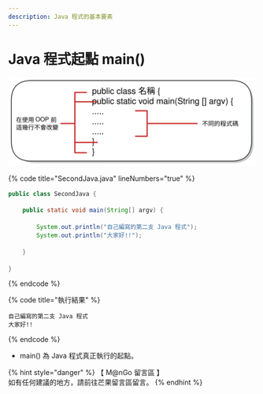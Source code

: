 ```yaml
---
description: Java 程式的基本要素
---
```


# Java 程式起點 main()

<img src="../../../../.gitbook/assets/file.drawing (2).svg" alt="" class="gitbook-drawing">

{% code title="SecondJava.java" lineNumbers="true" %}
```java
public class SecondJava {

    public static void main(String[] argv) {

        System.out.println("自己編寫的第二支 Java 程式");
        System.out.println("大家好!!");

    }

}
```
{% endcode %}

{% code title="執行結果" %}
```
自己編寫的第二支 Java 程式
大家好!!
```
{% endcode %}

* main() 為 Java 程式真正執行的起點。

{% hint style="danger" %}
【 M@nGo 留言區 】\
如有任何建議的地方，請前往芒果留言區留言。
{% endhint %}
